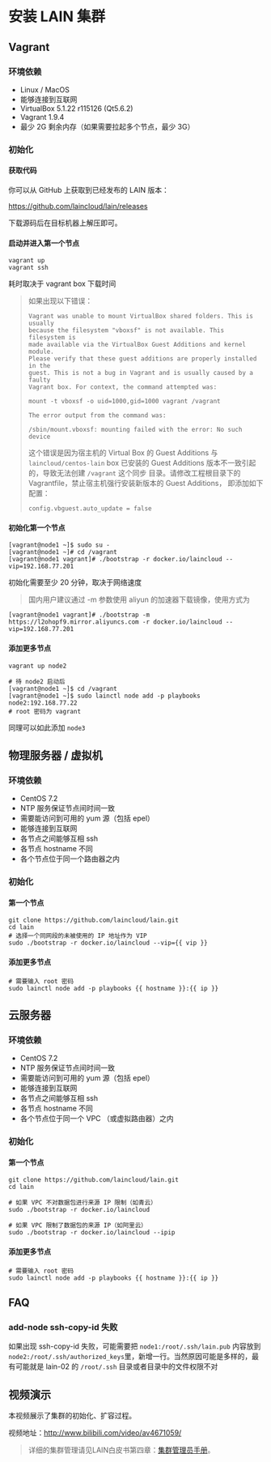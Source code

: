 # 安装 LAIN 集群

## Vagrant

### 环境依赖

* Linux / MacOS
* 能够连接到互联网
* VirtualBox 5.1.22 r115126 (Qt5.6.2)
* Vagrant 1.9.4
* 最少 2G 剩余内存（如果需要拉起多个节点，最少 3G）

### 初始化

#### 获取代码

你可以从 GitHub 上获取到已经发布的 LAIN 版本：

https://github.com/laincloud/lain/releases

下载源码后在目标机器上解压即可。


#### 启动并进入第一个节点

```
vagrant up
vagrant ssh
```

耗时取决于 vagrant box 下载时间

> 如果出现以下错误：
>
> ```
> Vagrant was unable to mount VirtualBox shared folders. This is usually
> because the filesystem "vboxsf" is not available. This filesystem is
> made available via the VirtualBox Guest Additions and kernel module.
> Please verify that these guest additions are properly installed in the
> guest. This is not a bug in Vagrant and is usually caused by a faulty
> Vagrant box. For context, the command attempted was:
>
> mount -t vboxsf -o uid=1000,gid=1000 vagrant /vagrant
>
> The error output from the command was:
>
> /sbin/mount.vboxsf: mounting failed with the error: No such device
> ```
>
> 这个错误是因为宿主机的 Virtual Box 的 Guest Additions 与 `laincloud/centos-lain`
> box 已安装的 Guest Additions 版本不一致引起的，导致无法创建 `/vagrant` 这个同步
> 目录。请修改工程根目录下的 Vagrantfile，禁止宿主机强行安装新版本的 Guest Additions，
> 即添加如下配置：
>
> ```
> config.vbguest.auto_update = false
> ```

#### 初始化第一个节点

```
[vagrant@node1 ~]$ sudo su -
[vagrant@node1 ~]# cd /vagrant
[vagrant@node1 vagrant]# ./bootstrap -r docker.io/laincloud --vip=192.168.77.201
```

初始化需要至少 20 分钟，取决于网络速度

> 国内用户建议通过 -m 参数使用 aliyun 的加速器下载镜像，使用方式为

```
[vagrant@node1 vagrant]# ./bootstrap -m https://l2ohopf9.mirror.aliyuncs.com -r docker.io/laincloud --vip=192.168.77.201
```

#### 添加更多节点

```
vagrant up node2

# 待 node2 启动后
[vagrant@node1 ~]$ cd /vagrant
[vagrant@node1 ~]$ sudo lainctl node add -p playbooks node2:192.168.77.22
# root 密码为 vagrant
```

同理可以如此添加 `node3`

## 物理服务器 / 虚拟机
### 环境依赖
* CentOS 7.2
* NTP 服务保证节点间时间一致
* 需要能访问到可用的 yum 源（包括 epel）
* 能够连接到互联网
* 各节点之间能够互相 ssh
* 各节点 hostname 不同
* 各个节点位于同一个路由器之内

### 初始化
#### 第一个节点

```
git clone https://github.com/laincloud/lain.git
cd lain
# 选择一个同网段的未被使用的 IP 地址作为 VIP
sudo ./bootstrap -r docker.io/laincloud --vip={{ vip }}
```

#### 添加更多节点
```
# 需要输入 root 密码
sudo lainctl node add -p playbooks {{ hostname }}:{{ ip }} 
```

## 云服务器

### 环境依赖

* CentOS 7.2
* NTP 服务保证节点间时间一致
* 需要能访问到可用的 yum 源（包括 epel）
* 能够连接到互联网
* 各节点之间能够互相 ssh
* 各节点 hostname 不同
* 各个节点位于同一个 VPC （或虚拟路由器）之内

### 初始化

#### 第一个节点
```
git clone https://github.com/laincloud/lain.git
cd lain

# 如果 VPC 不对数据包进行来源 IP 限制（如青云）
sudo ./bootstrap -r docker.io/laincloud

# 如果 VPC 限制了数据包的来源 IP（如阿里云）
sudo ./bootstrap -r docker.io/laincloud --ipip

```

#### 添加更多节点

```
# 需要输入 root 密码
sudo lainctl node add -p playbooks {{ hostname }}:{{ ip }} 
```

## FAQ

### add-node ssh-copy-id 失败
如果出现 ssh-copy-id  失败，可能需要把 `node1:/root/.ssh/lain.pub` 内容放到 `node2:/root/.ssh/authorized_keys`里，新增一行。当然原因可能是多样的，最有可能就是 lain-02 的 `/root/.ssh` 目录或者目录中的文件权限不对

## 视频演示

本视频展示了集群的初始化、扩容过程。

视频地址：http://www.bilibili.com/video/av4671059/

> 详细的集群管理请见LAIN白皮书第四章：[集群管理员手册](../adminmanual/index.html)。
